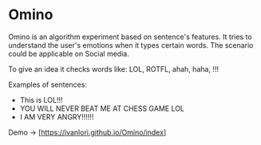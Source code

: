# Omino

Omino is an algorithm experiment based on sentence's features.
It tries to understand the user's emotions when it types certain words. The scenario could be applicable on Social media.

To give an idea it checks words like: LOL, ROTFL, ahah, haha, !!!

Examples of sentences:

- This is LOL!!!
- YOU WILL NEVER BEAT ME AT CHESS GAME LOL
- I AM VERY ANGRY!!!!!!

Demo -> [https://ivanlori.github.io/Omino/index]
